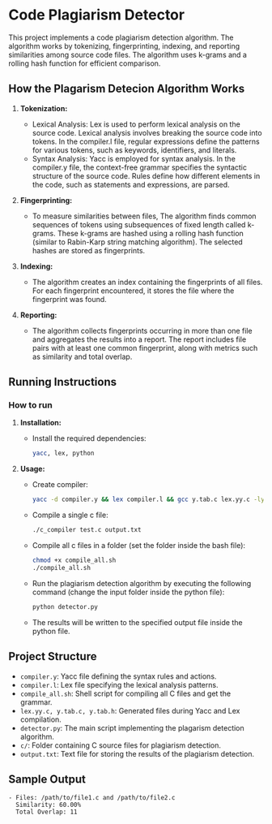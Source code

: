 # Code Plagiarism Detector

This project implements a code plagiarism detection algorithm. The algorithm works by tokenizing, fingerprinting, indexing, and reporting similarities among source code files. The algorithm uses k-grams and a rolling hash function for efficient comparison.

## How the Plagarism Detecion Algorithm Works

1. **Tokenization:**

   - Lexical Analysis: Lex is used to perform lexical analysis on the source code. Lexical analysis involves breaking the source code into tokens. In the compiler.l file, regular expressions define the patterns for various tokens, such as keywords, identifiers, and literals.
   - Syntax Analysis: Yacc is employed for syntax analysis. In the compiler.y file, the context-free grammar specifies the syntactic structure of the source code. Rules define how different elements in the code, such as statements and expressions, are parsed.

2. **Fingerprinting:**

   - To measure similarities between files, The algorithm finds common sequences of tokens using subsequences of fixed length called k-grams. These k-grams are hashed using a rolling hash function (similar to Rabin-Karp string matching algorithm). The selected hashes are stored as fingerprints.

3. **Indexing:**

   - The algorithm creates an index containing the fingerprints of all files. For each fingerprint encountered, it stores the file where the fingerprint was found.

4. **Reporting:**
   - The algorithm collects fingerprints occurring in more than one file and aggregates the results into a report. The report includes file pairs with at least one common fingerprint, along with metrics such as similarity and total overlap.

## Running Instructions

### How to run

1.  **Installation:**

    - Install the required dependencies:
      ```bash
      yacc, lex, python
      ```

2.  **Usage:**

    - Create compiler:

      ```bash
      yacc -d compiler.y && lex compiler.l && gcc y.tab.c lex.yy.c -ly -ll -o c_compiler
      ```

    - Compile a single c file:

      ```bash
      ./c_compiler test.c output.txt
      ```

    - Compile all c files in a folder (set the folder inside the bash file):

      ```bash
      chmod +x compile_all.sh
      ./compile_all.sh
      ```

    - Run the plagiarism detection algorithm by executing the following command (change the input folder inside the python file):
      ```bash
      python detector.py
      ```
    - The results will be written to the specified output file inside the python file.

## Project Structure

- `compiler.y`: Yacc file defining the syntax rules and actions.
- `compiler.l`: Lex file specifying the lexical analysis patterns.
- `compile_all.sh`: Shell script for compiling all C files and get the grammar.
- `lex.yy.c, y.tab.c, y.tab.h`: Generated files during Yacc and Lex compilation.
- `detector.py`: The main script implementing the plagarism detection algorithm.
- `c/`: Folder containing C source files for plagiarism detection.
- `output.txt`: Text file for storing the results of the plagiarism detection.

## Sample Output

```
- Files: /path/to/file1.c and /path/to/file2.c
  Similarity: 60.00%
  Total Overlap: 11
```
